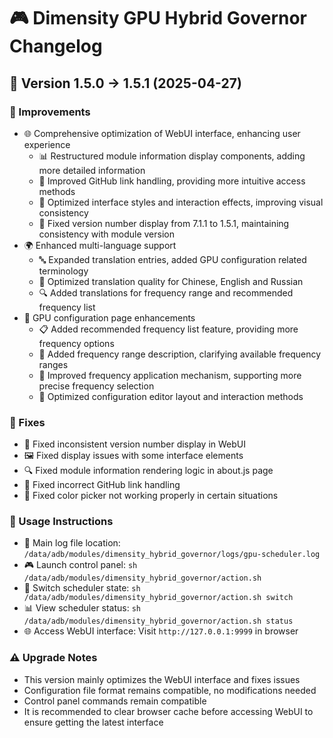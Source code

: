 # 🎮 Dimensity GPU Hybrid Governor Changelog

## 🚀 Version 1.5.0 → 1.5.1 (2025-04-27)

### 🔧 Improvements
- 🌐 Comprehensive optimization of WebUI interface, enhancing user experience
  - 📊 Restructured module information display components, adding more detailed information
  - 🔗 Improved GitHub link handling, providing more intuitive access methods
  - 🎨 Optimized interface styles and interaction effects, improving visual consistency
  - 🔄 Fixed version number display from 7.1.1 to 1.5.1, maintaining consistency with module version
- 🌍 Enhanced multi-language support
  - 🔤 Expanded translation entries, added GPU configuration related terminology
  - 📝 Optimized translation quality for Chinese, English and Russian
  - 🔍 Added translations for frequency range and recommended frequency list
- 📱 GPU configuration page enhancements
  - 📋 Added recommended frequency list feature, providing more frequency options
  - 📏 Added frequency range description, clarifying available frequency ranges
  - 🔢 Improved frequency application mechanism, supporting more precise frequency selection
  - 📑 Optimized configuration editor layout and interaction methods

### 🐛 Fixes
- 🔄 Fixed inconsistent version number display in WebUI
- 🖼️ Fixed display issues with some interface elements
- 🔍 Fixed module information rendering logic in about.js page
- 🔗 Fixed incorrect GitHub link handling
- 🎨 Fixed color picker not working properly in certain situations

### 📖 Usage Instructions
- 📂 Main log file location: `/data/adb/modules/dimensity_hybrid_governor/logs/gpu-scheduler.log`
- 🎮 Launch control panel: `sh /data/adb/modules/dimensity_hybrid_governor/action.sh`
- 🔄 Switch scheduler state: `sh /data/adb/modules/dimensity_hybrid_governor/action.sh switch`
- 📊 View scheduler status: `sh /data/adb/modules/dimensity_hybrid_governor/action.sh status`
- 🌐 Access WebUI interface: Visit `http://127.0.0.1:9999` in browser

### ⚠️ Upgrade Notes
- This version mainly optimizes the WebUI interface and fixes issues
- Configuration file format remains compatible, no modifications needed
- Control panel commands remain compatible
- It is recommended to clear browser cache before accessing WebUI to ensure getting the latest interface
